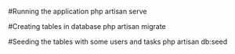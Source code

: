 #Running the application
php artisan serve

#Creating tables in database
php artisan migrate

#Seeding the tables with some users and tasks
php artisan db:seed
